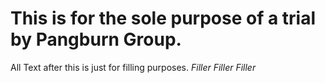 # This is for the sole purpose of a trial by Pangburn Group.
All Text after this is just for filling purposes.
*Filler Filler Filler*
